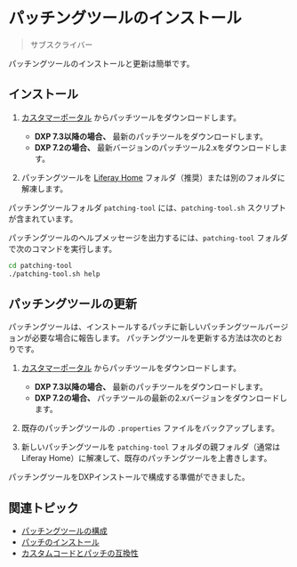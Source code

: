 # パッチングツールのインストール

> サブスクライバー

パッチングツールのインストールと更新は簡単です。

## インストール

1. [カスタマーポータル](https://customer.liferay.com/downloads) からパッチツールをダウンロードします。

    * **DXP 7.3以降の場合、** 最新のパッチツールをダウンロードします。
    * **DXP 7.2の場合、** 最新バージョンのパッチツール2.xをダウンロードします。

1. パッチングツールを [Liferay Home](../../reference/liferay-home.md) フォルダ（推奨）または別のフォルダに解凍します。

パッチングツールフォルダ `patching-tool` には、`patching-tool.sh` スクリプトが含まれています。

パッチングツールのヘルプメッセージを出力するには、`patching-tool` フォルダで次のコマンドを実行します。

```bash
cd patching-tool
./patching-tool.sh help
```

## パッチングツールの更新

パッチングツールは、インストールするパッチに新しいパッチングツールバージョンが必要な場合に報告します。 パッチングツールを更新する方法は次のとおりです。

1. [カスタマーポータル](https://customer.liferay.com/downloads) からパッチツールをダウンロードします。

    * **DXP 7.3以降の場合、** 最新のパッチツールをダウンロードします。
    * **DXP 7.2の場合、** パッチツールの最新の2.xバージョンをダウンロードします。

1. 既存のパッチングツールの `.properties` ファイルをバックアップします。

1. 新しいパッチングツールを `patching-tool` フォルダの親フォルダ（通常はLiferay Home）に解凍して、既存のパッチングツールを上書きします。

パッチングツールをDXPインストールで構成する準備ができました。

## 関連トピック

* [パッチングツールの構成](./configuring-the-patching-tool.md)
* [パッチのインストール](../patching-dxp-7-3-and-earlier/installing-patches-for-dxp-7-3-and-earlier.md)
* [カスタムコードとパッチの互換性](../patching-dxp-7-3-and-earlier/advanced-patching-for-dxp-7-2/custom-code-and-patch-compatibility.md)